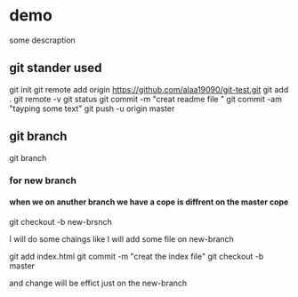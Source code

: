 # demo 

some descraption
## git stander used
git init
git remote add origin https://github.com/alaa19090/git-test.git
git add .
git remote -v
git status
git commit -m "creat readme file "
git commit -am "tayping some text"
git push -u origin master
  
## git branch


git branch

### for new branch
#### when we on anuther branch we have a cope is diffrent on the master cope   
git checkout -b new-brsnch 

I will do some chaings like I will add some file on new-branch

git add index.html
git commit -m "creat the index file"
git checkout -b master 

and change will be effict just on the new-branch